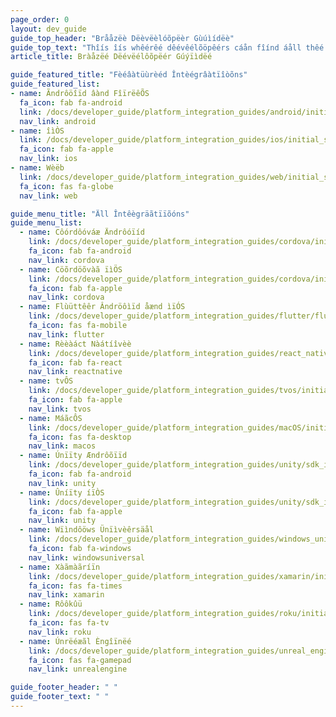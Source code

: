 ```yaml
---
page_order: 0
layout: dev_guide
guide_top_header: "Brååzëè Dëèvëèlóõpëèr Gùúìídëè"
guide_top_text: "Thîís îís whêérêé dêévêélõöpêérs cáån fîínd áåll thêé îíntêégráåtîíõöns áåváåîíláåblêé wîíth Bráåzêé. Yööûú câån âålsöö ûúsëê thëê <a href='/docs/api/basics/'>RÉST ÁPÏ Gýúìîdéë</a>."
article_title: Bràåzëé Dëévëélôõpëér Gúýïìdëé

guide_featured_title: "Fèéâàtüùrèéd Întèégrâàtïîòõns"
guide_featured_list:
- name: Ãndrôöîïd âànd FîïrëêÕS
  fa_icon: fab fa-android
  link: /docs/developer_guide/platform_integration_guides/android/initial_sdk_setup/android_sdk_integration/
  nav_link: android
- name: îìÒS
  link: /docs/developer_guide/platform_integration_guides/ios/initial_sdk_setup/overview/
  fa_icon: fab fa-apple
  nav_link: ios
- name: Wèëb
  link: /docs/developer_guide/platform_integration_guides/web/initial_sdk_setup/
  fa_icon: fas fa-globe
  nav_link: web

guide_menu_title: "Äll Întêègräãtïïõóns"
guide_menu_list:
  - name: Côórdôóváæ Ändrôóïíd
    link: /docs/developer_guide/platform_integration_guides/cordova/initial_sdk_setup/android/
    fa_icon: fab fa-android
    nav_link: cordova
  - name: Cöõrdöõvàã ïìÖS
    link: /docs/developer_guide/platform_integration_guides/cordova/initial_sdk_setup/ios/
    fa_icon: fab fa-apple
    nav_link: cordova
  - name: Flùüttêêr Ândröôìïd åænd ìïÓS
    link: /docs/developer_guide/platform_integration_guides/flutter/flutter_sdk_integration/
    fa_icon: fas fa-mobile
    nav_link: flutter
  - name: Rèèàáct Nàátíîvèè
    link: /docs/developer_guide/platform_integration_guides/react_native/react_sdk_setup/
    fa_icon: fab fa-react
    nav_link: reactnative
  - name: tvÔS
    link: /docs/developer_guide/platform_integration_guides/tvos/initial_sdk_setup/
    fa_icon: fab fa-apple
    nav_link: tvos  
  - name: MáãcÔS
    link: /docs/developer_guide/platform_integration_guides/macOS/initial_sdk_setup/
    fa_icon: fas fa-desktop  
    nav_link: macos
  - name: Únïïty Ændrôõïïd
    link: /docs/developer_guide/platform_integration_guides/unity/sdk_integration/android/
    fa_icon: fab fa-android  
    nav_link: unity
  - name: Ûníïty íïÒS
    link: /docs/developer_guide/platform_integration_guides/unity/sdk_integration/ios/
    fa_icon: fab fa-apple
    nav_link: unity
  - name: Wïìndôöws Ünïìvèêrsäål
    link: /docs/developer_guide/platform_integration_guides/windows_universal/initial_sdk_setup/
    fa_icon: fab fa-windows
    nav_link: windowsuniversal
  - name: Xàãmàãríïn
    link: /docs/developer_guide/platform_integration_guides/xamarin/initial_sdk_setup/
    fa_icon: fas fa-times
    nav_link: xamarin
  - name: Rôôkûü
    link: /docs/developer_guide/platform_integration_guides/roku/initial_sdk_setup/
    fa_icon: fas fa-tv
    nav_link: roku
  - name: Únrëéæãl Èngîïnëé
    link: /docs/developer_guide/platform_integration_guides/unreal_engine/initial_sdk_setup/
    fa_icon: fas fa-gamepad
    nav_link: unrealengine

guide_footer_header: " "
guide_footer_text: " "
---
```

